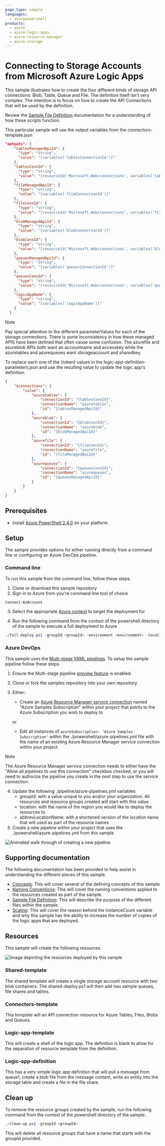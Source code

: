 ```yaml
---
page_type: sample
languages:
  - azurepowershell
products:
  - azure
  - azure-logic-apps
  - azure-resource-manager
  - azure-storage
---
```


# Connecting to Storage Accounts from Microsoft Azure Logic Apps

This sample illustrates how to create the four different kinds of storage API connections: Blob, Table, Queue and File. The definition itself isn't very complex. The intention is to focus on how to create the API Connections that will be used by the definition. 

Review the [Sample File Definition](../file-definitions.md) documentation for a understanding of how these scripts function. 

This particular sample will use the output variables from the connectors-template.json

``` json
"outputs": {
    "tablesManagedApiId": {
      "type": "string",
      "value": "[variables('tablesConnectionId')]"
    },
    "tablesConnId": {
      "type": "string",
      "value": "[resourceId('Microsoft.Web/connections', variables('tablesConnectionName'))]"
    },
    "fileManagedApiId": {
      "type": "string",
      "value": "[variables('fileConnectionId')]"
    },
    "fileConnId": {
      "type": "string",
      "value": "[resourceId('Microsoft.Web/connections', variables('fileConnectionName'))]"
    },
    "blobManagedApiId": {
      "type": "string",
      "value": "[variables('blobConnectionId')]"
    },
    "blobConnId": {
      "type": "string",
      "value": "[resourceId('Microsoft.Web/connections', variables('blobConnectionName'))]"
    },
    "queuesManagedApiId": {
      "type": "string",
      "value": "[variables('queuesConnectionId')]"
    },
    "queuesConnId": {
      "type": "string",
      "value": "[resourceId('Microsoft.Web/connections', variables('queuesConnectionName'))]"
    },
    "logicAppName": {
      "type": "string",
      "value": "[variables('logicAppName')]"
    }
  }
```
> [!NOTE]
> Pay special attention to the different parameterValues for each of the storage connections. There is some inconsistency in how these managed APIS have been defined that often cause some confusion. The azurefile and azureblob APIs both want an accountname and accesskey while the azuretables and azurequeues want storageaccount and sharedkey.

To replace each one of the {token} values in the logic-app-definition-parameters.json and use the resulting value to update the logic app's definition.

``` json
{
    "$connections": {
        "value": {
            "azuretables": {
                "connectionId": "{tablesConnId}",
                "connectionName": "azuretables",
                "id": "{tablesManagedApiId}"
            },
            "azureblob": {
                "connectionId": "{blobConnId}",
                "connectionName": "azureblob",
                "id": "{blobManagedApiId}"
            },
            "azurefile": {
                "connectionId": "{fileConnId}",
                "connectionName": "azurefile",
                "id": "{fileManagedApiId}"
            },
            "azurequeues": {
                "connectionId": "{queuesConnId}",
                "connectionName": "azurequeues",
                "id": "{queuesManagedApiId}"
            }
        }
    }
}
```

## Prerequisites

- Install [Azure PowerShell 2.4.0](https://docs.microsoft.com/en-us/powershell/azure/install-az-ps?view=azps-2.4.0) on your platform

## Setup

The sample provides options for either running directly from a command line or configuring an Azure DevOps pipeline.

### Command line

To run this sample from the command line, follow these steps.

1. Clone or download this sample repository
2. Sign in to Azure from you're command line tool of choice
   
``` powershell
Connect-AzAccount
```

3. Select the appropriate [Azure context](https://docs.microsoft.com/en-us/powershell/module/az.accounts/Select-AzContext?view=azps-2.4.0) to target the deployment for

4. Run the following command from the context of the powershell directory of the sample to execute a full deployment to Azure

``` powershell
./full-deploy.ps1 -groupId <groupId> -environment <environment> -location <region name>
```

### Azure DevOps

This sample uses the [Multi-stage YAML pipelines](https://docs.microsoft.com/en-us/azure/devops/pipelines/process/stages?view=azure-devops&tabs=yaml). To setup the sample pipeline follow these steps.

1. Ensure the Multi-stage pipeline [preview feature](https://docs.microsoft.com/en-us/azure/devops/project/navigation/preview-features?view=azure-devops) is enabled. 
2. Clone or fork the samples repository into your own repository
3. Either:
   - Create an [Azure Resource Manager service connection](https://docs.microsoft.com/en-us/azure/devops/pipelines/library/service-endpoints?view=azure-devops&tabs=yaml#sep-azure-rm) named "Azure Samples Subscription" within your project that points to the Azure Subscription you wish to deploy to

   or

   - Edit all instances of `azureSubscription: 'Azure Samples Subscription'` within the ./powershell/azure-pipelines.yml file with the name of an existing Azure Resource Manager service connection within your project

> [!NOTE]
> The Azure Resource Manager service connection needs to either have the "Allow all pipelines to use this connection" checkbox checked, or you will need to authorize the pipeline you create in the next step to use the service connection.

4. Update the following ./pipeline/azure-pipelines.yml variables
   - groupId: with a value unique to you and/or your organization. All resources and resource groups created will start with this value
   - location: with the name of the region you would like to deploy the resources to
   - abbrevLocationName: with a shortened version of the location name that will used as part of the resource names
5. Create a new pipeline within your project that uses the ./powershell/azure-pipelines.yml from this sample
   
![Animated walk through of creating a new pipeline](../images/create-pipeline.gif)

## Supporting documentation

The following documentation has been provided to help assist in understanding the different pieces of this sample.

- [Concepts](../concept-review.md): This will cover several of the defining concepts of this sample
- [Naming Conventions](../naming-convention.md): This will cover the naming conventions applied to the resources created as part of the sample. 
- [Sample File Definition](../file-definitions.md): This will describe the purpose of the different files within the sample.
- [Scaling](../api-connection-scale.md): This will cover the reason behind the instanceCount variable and why this sample has the ability to increase the number of copies of the logic apps that are deployed.

## Resources

This sample will create the following resources.

![Image depicting the resources deployed by this sample](../images/storage-sample.png)

### Shared-template

The shared template will create a single storage account resource with two blob containers. The shared-deploy.ps1 will then add two sample queues, file shares and tables.

### Connectors-template

This template will an API connection resource for Azure Tables, Files, Blobs and Queues.

### Logic-app-template

This will create a shell of the logic app. The definition is blank to allow for the separation of resource template from the definition.

### Logic-app-definition

This has a very simple logic app definition that will pull a message from queue1, create a blob file from the message content, write an entity into the storage table and create a file in the file share.

## Clean up

To remove the resource groups created by the sample, run the following command from the context of the powershell directory of the sample.

``` powershell
./clean-up.ps1 -groupId <groupId>
```

This will delete all resource groups that have a name that starts with the groupId provided. 